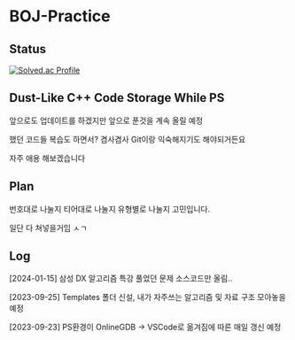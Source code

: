 # BOJ-Practice
## Status
[![Solved.ac Profile](http://mazassumnida.wtf/api/v2/generate_badge?boj=urin6695)](https://solved.ac/urin6695/)
## Dust-Like C++ Code Storage While PS

앞으로도 업데이트를 하겠지만 앞으로 푼것을 계속 올릴 예정

했던 코드들 복습도 하면서? 겸사겸사 Git이랑 익숙해지기도 해야되거든요

자주 애용 해보겠습니다

## Plan

번호대로 나눌지 티어대로 나눌지 유형별로 나눌지 고민입니다.

일단 다 쳐넣을거임 ㅅㄱ

## Log

[2024-01-15] 삼성 DX 알고리즘 특강 풀었던 문제 소스코드만 올림..

[2023-09-25] Templates 폴더 신설, 내가 자주쓰는 알고리즘 및 자료 구조 모아놓을 예정

[2023-09-23] PS환경이 OnlineGDB -> VSCode로 옮겨짐에 따른 매일 갱신 예정

